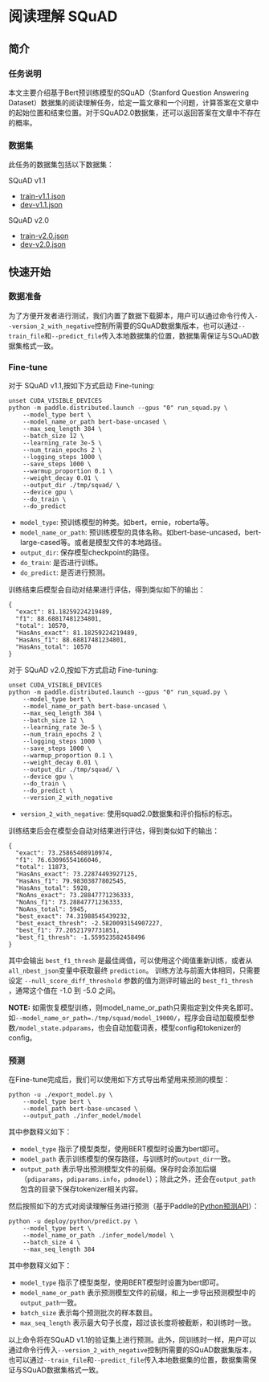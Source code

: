 # 阅读理解 SQuAD

## 简介

### 任务说明
本文主要介绍基于Bert预训练模型的SQuAD（Stanford Question Answering Dataset）数据集的阅读理解任务，给定一篇文章和一个问题，计算答案在文章中的起始位置和结束位置。对于SQuAD2.0数据集，还可以返回答案在文章中不存在的概率。

### 数据集

此任务的数据集包括以下数据集：

SQuAD v1.1
- [train-v1.1.json](https://rajpurkar.github.io/SQuAD-explorer/dataset/train-v1.1.json)
- [dev-v1.1.json](https://rajpurkar.github.io/SQuAD-explorer/dataset/dev-v1.1.json)

SQuAD v2.0
- [train-v2.0.json](https://rajpurkar.github.io/SQuAD-explorer/dataset/train-v2.0.json)
- [dev-v2.0.json](https://rajpurkar.github.io/SQuAD-explorer/dataset/dev-v2.0.json)


## 快速开始

### 数据准备

为了方便开发者进行测试，我们内置了数据下载脚本，用户可以通过命令行传入`--version_2_with_negative`控制所需要的SQuAD数据集版本，也可以通过`--train_file`和`--predict_file`传入本地数据集的位置，数据集需保证与SQuAD数据集格式一致。

### Fine-tune

对于 SQuAD v1.1,按如下方式启动 Fine-tuning:

```shell
unset CUDA_VISIBLE_DEVICES
python -m paddle.distributed.launch --gpus "0" run_squad.py \
    --model_type bert \
    --model_name_or_path bert-base-uncased \
    --max_seq_length 384 \
    --batch_size 12 \
    --learning_rate 3e-5 \
    --num_train_epochs 2 \
    --logging_steps 1000 \
    --save_steps 1000 \
    --warmup_proportion 0.1 \
    --weight_decay 0.01 \
    --output_dir ./tmp/squad/ \
    --device gpu \
    --do_train \
    --do_predict
 ```

* `model_type`: 预训练模型的种类。如bert，ernie，roberta等。
* `model_name_or_path`: 预训练模型的具体名称。如bert-base-uncased，bert-large-cased等。或者是模型文件的本地路径。
* `output_dir`: 保存模型checkpoint的路径。
* `do_train`: 是否进行训练。
* `do_predict`: 是否进行预测。

训练结束后模型会自动对结果进行评估，得到类似如下的输出：

```text
{
  "exact": 81.18259224219489,
  "f1": 88.68817481234801,
  "total": 10570,
  "HasAns_exact": 81.18259224219489,
  "HasAns_f1": 88.68817481234801,
  "HasAns_total": 10570
}
```

对于 SQuAD v2.0,按如下方式启动 Fine-tuning:

```shell
unset CUDA_VISIBLE_DEVICES
python -m paddle.distributed.launch --gpus "0" run_squad.py \
    --model_type bert \
    --model_name_or_path bert-base-uncased \
    --max_seq_length 384 \
    --batch_size 12 \
    --learning_rate 3e-5 \
    --num_train_epochs 2 \
    --logging_steps 1000 \
    --save_steps 1000 \
    --warmup_proportion 0.1 \
    --weight_decay 0.01 \
    --output_dir ./tmp/squad/ \
    --device gpu \
    --do_train \
    --do_predict \
    --version_2_with_negative
 ```

* `version_2_with_negative`: 使用squad2.0数据集和评价指标的标志。

训练结束后会在模型会自动对结果进行评估，得到类似如下的输出：

```text
{
  "exact": 73.25865408910974,
  "f1": 76.63096554166046,
  "total": 11873,
  "HasAns_exact": 73.22874493927125,
  "HasAns_f1": 79.98303877802545,
  "HasAns_total": 5928,
  "NoAns_exact": 73.28847771236333,
  "NoAns_f1": 73.28847771236333,
  "NoAns_total": 5945,
  "best_exact": 74.31988545439232,
  "best_exact_thresh": -2.5820093154907227,
  "best_f1": 77.20521797731851,
  "best_f1_thresh": -1.559523582458496
}
```

其中会输出 `best_f1_thresh` 是最佳阈值，可以使用这个阈值重新训练，或者从 `all_nbest_json`变量中获取最终 `prediction`。
训练方法与前面大体相同，只需要设定 `--null_score_diff_threshold` 参数的值为测评时输出的 `best_f1_thresh` ，通常这个值在 -1.0 到 -5.0 之间。

**NOTE:** 如需恢复模型训练，则model_name_or_path只需指定到文件夹名即可。如`--model_name_or_path=./tmp/squad/model_19000/`，程序会自动加载模型参数`/model_state.pdparams`，也会自动加载词表，模型config和tokenizer的config。

### 预测

在Fine-tune完成后，我们可以使用如下方式导出希望用来预测的模型：

```shell
python -u ./export_model.py \
    --model_type bert \
    --model_path bert-base-uncased \
    --output_path ./infer_model/model
```

其中参数释义如下：
- `model_type` 指示了模型类型，使用BERT模型时设置为bert即可。
- `model_path` 表示训练模型的保存路径，与训练时的`output_dir`一致。
- `output_path` 表示导出预测模型文件的前缀。保存时会添加后缀（`pdiparams`，`pdiparams.info`，`pdmodel`）；除此之外，还会在`output_path`包含的目录下保存tokenizer相关内容。

然后按照如下的方式对阅读理解任务进行预测（基于Paddle的[Python预测API](https://www.paddlepaddle.org.cn/documentation/docs/zh/guides/05_inference_deployment/inference/python_infer_cn.html)）：

```shell
python -u deploy/python/predict.py \
    --model_type bert \
    --model_name_or_path ./infer_model/model \
    --batch_size 4 \
    --max_seq_length 384
```

其中参数释义如下：
- `model_type` 指示了模型类型，使用BERT模型时设置为bert即可。
- `model_name_or_path` 表示预测模型文件的前缀，和上一步导出预测模型中的`output_path`一致。
- `batch_size` 表示每个预测批次的样本数目。
- `max_seq_length` 表示最大句子长度，超过该长度将被截断，和训练时一致。

以上命令将在SQuAD v1.1的验证集上进行预测。此外，同训练时一样，用户可以通过命令行传入`--version_2_with_negative`控制所需要的SQuAD数据集版本，也可以通过`--train_file`和`--predict_file`传入本地数据集的位置，数据集需保证与SQuAD数据集格式一致。
